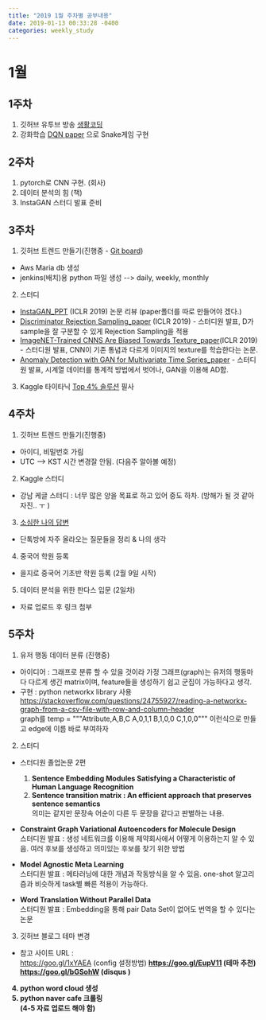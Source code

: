 ```yaml
---
title: "2019 1월 주차별 공부내용"
date: 2019-01-13 00:33:28 -0400
categories: weekly_study
---
```


# 1월 
## 1주차 
1) 깃허브 유투브 방송 [생활코딩][life_coding] 
2) 강화학습 [DQN paper][DQN] 으로 Snake게임 구현

## 2주차
1) pytorch로 CNN 구현. (회사)
2) 데이터 분석의 힘 (책)
3) InstaGAN 스터디 발표 준비

## 3주차
1) 깃허브 트렌드 만들기(진행중 - [Git board][gitboard]) 
  - Aws Maria db 생성
  - jenkins(배치)용 python 파일 생성 --> daily, weekly, monthly 
 
2) 스터디
 - [InstaGAN_PPT][InstaGAN] (ICLR 2019) 논문 리뷰 (paper폴더를 따로 만들어야 겠다.)
 - [Discriminator Rejection Sampling_paper][DRS] (ICLR 2019) - 스터디원 발표, D가 sample을 잘 구분할 수 있게 Rejection Sampling을 적용
 - [ImageNET-Trained CNNS Are Biased Towards Texture_paper][CNN_Texture](ICLR 2019) - 스터디원 발표, CNN이 기존 통념과 다르게 이미지의 texture를 학습한다는 논문.
 - [Anomaly Detection with GAN for Multivariate Time Series_paper][ADGAN_time] - 스터디원 발표, 시계열 데이터를 통계적 방법에서 벗어나, GAN을 이용해 AD함.
 
 3) Kaggle 타이타닉 [Top 4% 솔루션][Top4] 필사
 
## 4주차
1) 깃허브 트렌드 만들기(진행중)
  - 아이디, 비밀번호 가림
  - UTC --> KST 시간 변경잘 안됨. (다음주 알아볼 예정)

2) Kaggle 스터디
  - 강남 케글 스터디 : 너무 많은 양을 목표로 하고 있어 중도 하차. (방해가 될 것 같아 자진.. ㅜ )

3) [소심한 나의 답변][소심한]
  - 단톡방에 자주 올라오는 질문들을 정리 & 나의 생각

4) 중국어 학원 등록
  - 을지로 중국어 기초반 학원 등록 (2월 9일 시작)

5) 데이터 분석을 위한 판다스 입문 (2일차)
  - 자료 업로드 후 링크 첨부
 
## 5주차 

1) 유저 행동 데이터 분류 (진행중)
  - 아이디어 : 그래프로 분류 할 수 있을 것이라 가정
              그래프(graph)는 유저의 행동마다 다르게 생긴 matrix이며, feature들을 생성하기 쉽고 군집이 가능하다고 생각.
  - 구현 : python networkx library 사용
https://stackoverflow.com/questions/24755927/reading-a-networkx-graph-from-a-csv-file-with-row-and-column-header <br>
graph를 temp = """Attribute,A,B,C
A,0,1,1
B,1,0,0
C,1,0,0""" 이런식으로 만들고 edge에 이름 바로 부여하자

2) 스터디
  - 스터디원 졸업논문 2편
    1. <strong>Sentence Embedding Modules Satisfying a Characteristic of Human Language Recognition</strong>
    2. <strong>Sentence transition matrix : An efficient approach that preserves sentence semantics</strong><br>
    의미는 같지만 문장속 어순이 다른 두 문장을 같다고 판별하는 내용. 
 
  - <strong>Constraint Graph Variational Autoencoders for Molecule Design</strong> <br>
    스터디원 발표 : 생성 네트워크를 이용해 제약회사에서 어떻게 이용하는지 알 수 있음. 여러 후보를 생성하고 의미있는 후보를 찾기 위한 방법
   
  - <strong>Model Agnostic Meta Learning</strong><br>
    스터디원 발표 : 메타러닝에 대한 개념과 작동방식을 알 수 있음. one-shot 알고리즘과 비슷하게 task별 빠른 적용이 가능하다.
   
  - <strong>Word Translation Without Parallel Data</strong><br>
    스터디원 발표 : Embedding을 통해 pair Data Set이 없어도 번역을 할 수 있다는 논문
 
3) 깃허브 블로그 테마 변경<br>
 - 참고 사이트 URL :<br>
    https://goo.gl/1xYAEA (config 설정방법) <b>
    https://goo.gl/EupV11 (테마 추천)<br>
    https://goo.gl/bGSohW (disqus )<br>

4) python word cloud 생성<br>
5) python naver cafe 크롤링<br>
(4-5 자료 업로드 해야 함)

 

[life_coding]:https://www.youtube.com/watch?v=2C0J0wmEFos
[DQN]: https://github.com/eat-toast/Snake-Reinforcement-Deep-Q-Learning
[InstaGAN]: https://drive.google.com/file/d/1opFn0Y10vhaCueyS2NKg2OjHrMMRg65w/view?usp=sharing
[DRS]: https://arxiv.org/abs/1810.06758\
[CNN_Texture]: https://openreview.net/forum?id=Bygh9j09KX
[ADGAN_time]: https://arxiv.org/abs/1809.04758
[gitboard]: https://github.com/PuzzleLeaf/Gitboard
[Top4]: https://www.kaggle.com/yassineghouzam/titanic-top-4-with-ensemble-modeling
[소심한]: https://github.com/eat-toast/eat-toast.github.io/blob/master/_posts/2019-02-01-%20소심한%20나의%20답장.md

